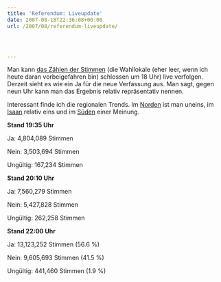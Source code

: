 ```yaml
---
title: 'Referendum: Liveupdate'
date: 2007-08-18T22:36:08+00:00
url: /2007/08/referendum-liveupdate/




---
```

Man kann [das Zählen der Stimmen][1] (die Wahllokale (eher leer, wenn ich heute daran vorbeigefahren bin) schlossen um 18 Uhr) live verfolgen. Derzeit sieht es wie ein Ja für die neue Verfassung aus. Man sagt, gegen neun Uhr kann man das Ergebnis relativ repräsentativ nennen.

Interessant finde ich die regionalen Trends. Im [Norden][2] ist man uneins, im [Isaan][3] relativ eins und im [Süden][4] einer Meinung.

**Stand 19:35 Uhr**

Ja: 4,804,089 Stimmen

Nein: 3,503,694 Stimmen

Ungültig: 167,234 Stimmen

**Stand 20:10 Uhr**

Ja: 7,560,279 Stimmen

Nein: 5,427,828 Stimmen

Ungültig: 262,258 Stimmen

**Stand 22:00 Uhr**

Ja: 13,123,252 Stimmen (56.6 %)

Nein: 9,605,693 Stimmen (41.5 %)

Ungültig: 441,460 Stimmen (1.9 %)

 [1]: http://202.60.199.51/en/
 [2]: http://202.60.199.51/en/?zone=3
 [3]: http://202.60.199.51/en/?zone=4
 [4]: http://202.60.199.51/en/?zone=5
